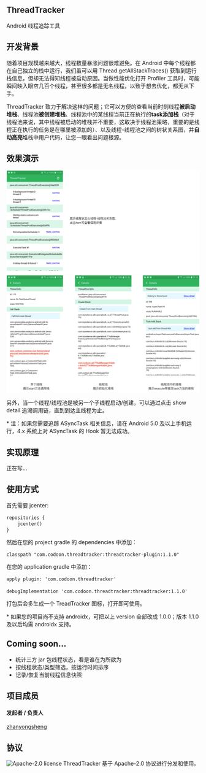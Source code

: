 ## ThreadTracker
Android 线程追踪工具

## 开发背景
随着项目规模越来越大，线程数量暴涨问题很难避免。在 Android 中每个线程都在自己独立的栈中运行，我们虽可以用 Thread.getAllStackTraces() 获取到运行栈信息，但却无法得知线程被启动原因。当做性能优化打开 Profiler 工具时，可能瞬间映入眼帘几百个线程，甚至很多都是无名线程，以致于想去优化，都无从下手。

ThreadTracker 致力于解决这样的问题；它可以方便的查看当前时刻线程**被启动堆栈**、线程池**被创建堆栈**、线程池中的某线程当前正在执行的**task添加栈**（对于线程池来说，其中线程被启动的堆栈并不重要，这取决于线程池策略，重要的是线程正在执行的任务是在哪里被添加的）、以及线程-线程池之间的树状关系图，并**自动高亮**堆栈中用户代码，让您一眼看出问题根源。

## 效果演示
![](https://github.com/codoon/resource/blob/master/threadtracker/img/t1.jpg)
![](https://github.com/codoon/resource/blob/master/threadtracker/img/t2.jpg)

另外，当一个线程/线程池是被另一个子线程启动/创建，可以通过点击 show detail 追溯调用链，直到到达主线程为止。

\* 注：如果您需要追踪 ASyncTask 相关信息，请在 Android 5.0 及以上手机运行，4.x 系统上对 ASyncTask 的 Hook 暂无法成功。

## 实现原理
正在写…

## 使用方式

首先需要 jcenter:

    repositories {
        jcenter()
    }
    
然后在您的 project gradle 的 dependencies 中添加：

    classpath "com.codoon.threadtracker:threadtracker-plugin:1.1.0"
        
在您的 application gradle 中添加：

    apply plugin: 'com.codoon.threadtracker'

    debugImplementation 'com.codoon.threadtracker:threadtracker:1.1.0'   

打包后会多生成一个 TreadTracker 图标，打开即可使用。

\* 如果您的项目尚不支持 androidx，可把以上 version 全部改成 1.0.0；版本 1.1.0 及以后均需 androidx 支持。

## Coming soon...
* 统计三方 jar 包线程状态，看是谁在为所欲为
* 按线程状态/类型筛选，按运行时间排序
* 记录/恢复当前线程信息快照

## 项目成员
#### 发起者 / 负责人
[zhanyongsheng](https://github.com/zhanyongsheng)

## 协议
<img alt="Apache-2.0 license" src="https://www.apache.org/img/ASF20thAnniversary.jpg" width="128">
ThreadTracker 基于 Apache-2.0 协议进行分发和使用。
